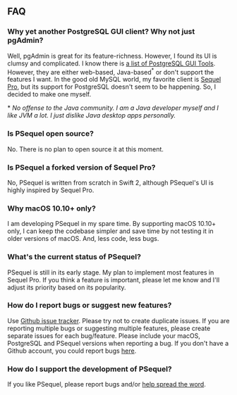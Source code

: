## FAQ

### Why yet another PostgreSQL GUI client? Why not just pgAdmin?
Well, pgAdmin is great for its feature-richness. However, I found its UI is clumsy and complicated. I know there is [a list of PostgreSQL GUI Tools](https://wiki.postgresql.org/wiki/Community_Guide_to_PostgreSQL_GUI_Tools). However, they are either web-based, Java-based<sup>*</sup> or don't support the features I want. In the good old MySQL world, my favorite client is [Sequel Pro](http://sequelpro.com/), but its support for PostgreSQL doesn't seem to be happening. So, I decided to make one myself.

**&nbsp;No offense to the Java community. I am a Java developer myself and I like JVM a lot. I just dislike Java desktop apps personally.*

### Is PSequel open source?
No. There is no plan to open source it at this moment.

### Is PSequel a forked version of Sequel Pro?
No, PSequel is written from scratch in Swift 2, although PSequel's UI is highly inspired by Sequel Pro. 

### Why macOS 10.10+ only?
I am developing PSequel in my spare time. By supporting macOS 10.10+ only, I can keep the codebase simpler and save time by not testing it in older versions of macOS. And, less code, less bugs.

### What's the current status of PSequel?
PSequel is still in its early stage. My plan to implement most features in Sequel Pro. If you think a feature is important, please let me know and I'll adjust its priority based on its popularity.

### How do I report bugs or suggest new features?
Use [Github issue tracker](https://github.com/psequel/psequel/issues). Please try not to create duplicate issues. If you are reporting multiple bugs or suggesting multiple features, please create separate issues for each bug/feature. Please include your macOS, PostgreSQL and PSequel versions when reporting a bug. If you don't have a Github account, you could report bugs [here](http://www.psequel.com/report_bugs).

### How do I support the development of PSequel?
If you like PSequel, please report bugs and/or [help spread the word](https://twitter.com/psequel).

